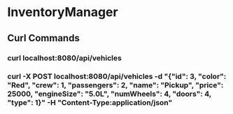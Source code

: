 # InventoryManager

## Curl Commands
### curl localhost:8080/api/vehicles

### curl -X POST localhost:8080/api/vehicles -d "{\"id\": 3, \"color\": \"Red\", \"crew\": 1, \"passengers\": 2, \"name\": \"Pickup\", \"price\": 25000, \"engineSize\": \"5.0L\", \"numWheels\": 4, \"doors\": 4, \"type\": 1}" -H "Content-Type:application/json"